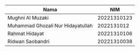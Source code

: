 | Nama                          | NIM          |
|-------------------------------|--------------|
| Mughni Al Muzaki             | 20221310123  |
| Muhammad Ghozali Nur Hidayatullah | 2022131012   |
| Rahmat Hidayat               | 20221310106  |
| Ridwan Saobandri             | 20221310038  |
